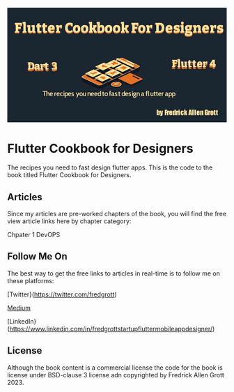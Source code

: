 ![image](./media/image-header.jpg)

# Flutter Cookbook for Designers

The recipes you need to fast design flutter apps. This is the code to the book titled Flutter Cookbook for Designers. 

## Articles

Since my articles are pre-worked chapters of the book, you will find the free view article links here by chapter category:

Chpater 1 DevOPS



## Follow Me On

The best way to get the free links to articles in real-time is to follow me on these platforms:

[Twitter}(https://twitter.com/fredgrott)

[Medium](https://fredgrott.medium.com)

[LinkedIn}(https://www.linkedin.com/in/fredgrottstartupfluttermobileappdesigner/)


## License

Although the book content is a commercial license the code for the book is license under BSD-clause 3 license adn copyrighted by Fredrick Allen Grott 2023.